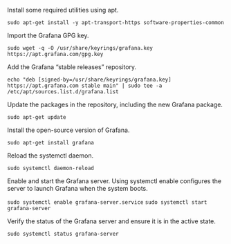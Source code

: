 

Install some required utilities using apt.

``` sudo apt-get install -y apt-transport-https software-properties-common ```

Import the Grafana GPG key.

```sudo wget -q -O /usr/share/keyrings/grafana.key https://apt.grafana.com/gpg.key```

Add the Grafana “stable releases” repository.

```echo "deb [signed-by=/usr/share/keyrings/grafana.key] https://apt.grafana.com stable main" | sudo tee -a /etc/apt/sources.list.d/grafana.list```

Update the packages in the repository, including the new Grafana package.

```sudo apt-get update```

Install the open-source version of Grafana.


```sudo apt-get install grafana```

Reload the systemctl daemon.

```sudo systemctl daemon-reload```

Enable and start the Grafana server. Using systemctl enable configures the server to launch Grafana when the system boots.

```sudo systemctl enable grafana-server.service```
```sudo systemctl start grafana-server```

Verify the status of the Grafana server and ensure it is in the active state.

```sudo systemctl status grafana-server```

